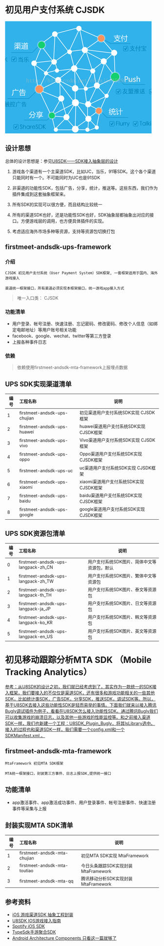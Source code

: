 # 初见用户支付系统 CJSDK

![初见用户支付系统SDK](document/sdk-arch.png "First Meet Games User-Payment System SDK")

## 设计思想
总体的设计思想是：参见[U8SDK——SDK接入抽象层的设计](http://c80.com.cn/archives/121)

1. 游戏各个渠道有一个主渠道SDK，比如UC，当乐，91等SDK。这个各个渠道只能同时有一个。不可能同时为UC也是91SDK

2. 非渠道的功能性SDK，包括广告，分享，统计，推送等。这些东西，我们作为插件集成到这套抽象框架来。

3. 所有SDK的实现可以很方便，而且结构比较统一

4. 所有的渠道SDK也好，还是功能性SDK也好，SDK抽象层都抽象出对应的接口。方便游戏层的调用，也方便具体插件的实现。

5. 考虑适应海外市场多种等资源，支持等资源包切换打包


## firstmeet-andsdk-ups-framework       
### 介绍
    CJSDK 初见用户支付系统（User Payment System）SDK框架, 一套框架适用于国内、海外游戏接入
	
	渠道统一框架接口，所有渠道必须实现本框架接口，统一游戏app接入方式

  > 唯一入口类： CJSDK    
	

### 功能清单
- 用户登录、帐号注册、快速注册、忘记密码、修改密码、修改个人信息（如绑定电邮地址）等用户账号相关功能
- facebook、google、wechat、twitter等第三方登录
- 上报各种事件日志

### 依赖
  > 依赖使用firstmeet-andsdk-mta-framework上报埋点数据

## UPS SDK实现渠道清单
编号|工程名称|说明
---|:---|---
1| firstmeet-andsdk-ups-chujian |       初见渠道用户支付系统SDK实现 CJSDK框架
2| firstmeet-andsdk-ups-huawei  |       huawei渠道用户支付系统SDK实现 CJSDK框架
3| firstmeet-andsdk-ups-vivo |          Vivo渠道用户支付系统SDK实现 CJSDK框架
4| firstmeet-andsdk-ups-oppo |          Oppo渠道用户支付系统SDK实现 CJSDK框架
5| firstmeet-andsdk-ups-uc   |          uc渠道用户支付系统SDK实现 CJSDK框架
6| firstmeet-andsdk-ups-xiaomi |        xiaomi渠道用户支付系统SDK实现 CJSDK框架
7| firstmeet-andsdk-ups-baidu  |        baidu渠道用户支付系统SDK实现 CJSDK框架
8| firstmeet-andsdk-ups-google  |       google渠道用户支付系统SDK实现 CJSDK框架

## UPS SDK资源包清单
编号|工程名称|说明
---|:---|---
0| firstmeet-andsdk-ups-langpack-zh_CN |    用户支付系统SDK图片、简体中文等资源包，默认
1| firstmeet-andsdk-ups-langpack-zh_TW |    用户支付系统SDK图片、繁体中文等资源包
2| firstmeet-andsdk-ups-langpack-th_TH |    用户支付系统SDK图片、泰文等资源包
3| firstmeet-andsdk-ups-langpack-ja_JP  |   用户支付系统SDK图片、日文等资源包
4| firstmeet-andsdk-ups-langpack-ko_KR  |   用户支付系统SDK图片、韩文等资源包
5| firstmeet-andsdk-ups-langpack-en_US  |   用户支付系统SDK图片、英文等资源包


# 初见移动跟踪分析MTA SDK （Mobile Tracking Analytics）
[参考：从U8SDK的设计之初，我们就已经考虑到了，其实作为一款统一的SDK接入框架，我们要接入的不仅仅是渠道SDK，还有很多和游戏功能相关的一些其他SDK，比如统计类SDK，广告SDK，分享SDK，推送SDK，调试SDK等。所以，基于U8SDK去接入这些功能性SDK是轻而易举的事情。下面我们就来以接入腾讯Bugly调试插件为例子，看看在U8SDK怎么接入功能性SDK。通过腾讯Bugly我们可以收集游戏的崩溃日志，以及其他一些游戏的性能监控等。和之前接入渠道SDK一样，我们也新建一个工程：U8SDK_Plugin_Bugly，将其IsLibrary选中。接入的过程也和渠道SDK一样，我们需要一个config.xml和一个SDKManifest.xml 。](http://c80.com.cn/archives/233)

## firstmeet-andsdk-mta-framework       
    MtaFramework 初见MTA SDK框架
	
	MTA统一框架接口，封装第三方事件、日志上报SDK,提供统一接口

## 功能清单
- app激活事件、app激活成功事件、用户登录事件、帐号注册事件、快速注册事件等采集与上报

## 封装实现MTA SDK清单
编号|工程名称|说明
---|:---|---
1| firstmeet-andsdk-mta-chujian |       初见MTA SDK实现 MtaFramework
2| firstmeet-andsdk-mta-toutiao  |      今日头条跟踪SDK实现封装 MtaFramework
3| firstmeet-andsdk-mta-qq  |           腾讯移动分析SDK实现封装 MtaFramework


## 参考资料
- [iOS 游戏渠道SDK 抽象工程封装](https://blog.csdn.net/SeanHuang1661/article/details/50131469)
- [U8SDK IOS游戏接入指南](http://www.6xsdk.com/u8-wiki/#!ios_game_doc.md)
- [Spotify iOS SDK ](https://github.com/spotify/ios-sdk)
- [TypeSdk手游聚合SDK](http://www.typesdk.com/)
- [Android Architecture Components 只看这一篇就够了](https://juejin.im/post/5b30e39bf265da599423510a)